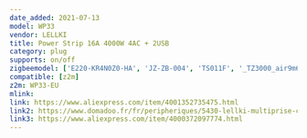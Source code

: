 ```yaml
---
date_added: 2021-07-13
model: WP33
vendor: LELLKI
title: Power Strip 16A 4000W 4AC + 2USB 
category: plug
supports: on/off
zigbeemodel: ['E220-KR4N0Z0-HA', 'JZ-ZB-004', 'TS011F', '_TZ3000_air9m6af', '_TZ3000_9djocypn', 'JZ-ZB-005']
compatible: [z2m]
z2m: WP33-EU
mlink: 
link: https://www.aliexpress.com/item/4001352735475.html
link2: https://www.domadoo.fr/fr/peripheriques/5430-lellki-multiprise-connectee-zigbee-30-4-prises-2-ports-usb.html
link3: https://www.aliexpress.com/item/4000372097774.html
---
```

